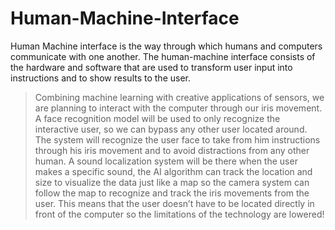 # Human-Machine-Interface

Human Machine interface is the way through which humans and computers communicate with one another. 
The human-machine interface consists of the hardware and software that are used to transform user input into instructions and to show results to the user.



 >Combining machine learning with creative applications of sensors, we are planning to interact with the computer through our iris movement. 
  A face recognition model will be used to only recognize the interactive user, so we can bypass any other user located around.  
  The system will recognize the user face to take from him instructions through his iris movement and to avoid distractions from any other human. 
  A sound localization system will be there when the user makes a specific sound, the AI algorithm can track the location and size to visualize 
  the data just like a map so the camera system can follow the map to recognize and track the iris movements from the user.
  This means that the user doesn’t have to be located directly in front of the computer so the limitations of the technology 
  are lowered!

